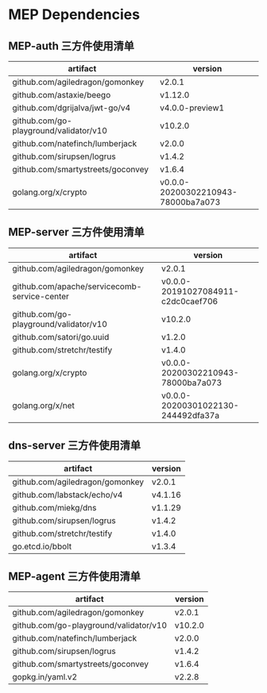 # MEP Dependencies

## MEP-auth 三方件使用清单

| artifact | version  |
|---|---|
|github.com/agiledragon/gomonkey| v2.0.1
|github.com/astaxie/beego| v1.12.0
|github.com/dgrijalva/jwt-go/v4| v4.0.0-preview1
|github.com/go-playground/validator/v10| v10.2.0
|github.com/natefinch/lumberjack| v2.0.0
|github.com/sirupsen/logrus| v1.4.2
|github.com/smartystreets/goconvey| v1.6.4
|golang.org/x/crypto| v0.0.0-20200302210943-78000ba7a073

## MEP-server 三方件使用清单

| artifact | version  |
|---|---|
|github.com/agiledragon/gomonkey |v2.0.1|
|github.com/apache/servicecomb-service-center |v0.0.0-20191027084911-c2dc0caef706|
|github.com/go-playground/validator/v10 |v10.2.0|
|github.com/satori/go.uuid| v1.2.0|
|github.com/stretchr/testify |v1.4.0|
|golang.org/x/crypto |v0.0.0-20200302210943-78000ba7a073|
|golang.org/x/net |v0.0.0-20200301022130-244492dfa37a|

## dns-server 三方件使用清单

| artifact | version  |
|---|---|
|github.com/agiledragon/gomonkey | v2.0.1
|github.com/labstack/echo/v4 | v4.1.16
|github.com/miekg/dns | v1.1.29
|github.com/sirupsen/logrus | v1.4.2
|github.com/stretchr/testify | v1.4.0
|go.etcd.io/bbolt | v1.3.4

## MEP-agent 三方件使用清单

| artifact | version  |
|---|---|
| github.com/agiledragon/gomonkey | v2.0.1
| github.com/go-playground/validator/v10 | v10.2.0
| github.com/natefinch/lumberjack | v2.0.0
| github.com/sirupsen/logrus | v1.4.2
| github.com/smartystreets/goconvey | v1.6.4
| gopkg.in/yaml.v2 | v2.2.8